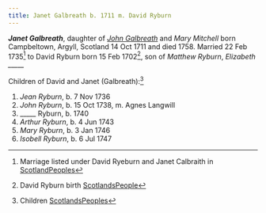 ```yaml
---
title: Janet Galbreath b. 1711 m. David Ryburn
---
```


***Janet Galbreath***, daughter of *[John Galbreath](galbreath-john-1680.md)* and *Mary Mitchell* born Campbeltown, Argyll, Scotland 14 Oct 1711 and died 1758.  Married 22 Feb 1735[^marriage] to David Ryburn born 15 Feb 1702[^david], son of *Matthew Ryburn*, *Elizabeth _____*

Children of David and Janet (Galbreath):[^children]

1. *Jean Ryburn*, b. 7 Nov 1736
2. *John Ryburn*, b. 15 Oct 1738, m. Agnes Langwill
3. _____ Ryburn, b. 1740
4. *Arthur Ryburn*, b. 4 Jun 1743
5. *Mary Ryburn*, b. 3 Jan 1746
6. *Isobell Ryburn*, b. 6 Jul 1747


[^david]: David Ryburn birth [ScotlandsPeople](https://www.scotlandspeople.gov.uk/record-results?search_type=people&event=%28B%20OR%20C%20OR%20S%29&record_type%5B0%5D=opr_births&church_type=Old%20Parish%20Registers&dl_cat=church&dl_rec=church-births-baptisms&surname=ryeburn&surname_so=fuzzy&forename=david&forename_so=starts&from_year=1701&to_year=1702&parent_names_so=exact&parent_name_two_so=exact&record=Church%20of%20Scotland%20%28old%20parish%20registers%29%20Roman%20Catholic%20Church%20Other%20churches)

[^marriage]: Marriage listed under David Ryeburn and Janet Calbraith in [ScotlandPeoples](https://www.scotlandspeople.gov.uk/record-results?search_type=people&event=M&record_type%5B0%5D=opr_marriages&church_type=Old%20Parish%20Registers&dl_cat=church&dl_rec=church-banns-marriages&surname=ryeburn&surname_so=fuzzy&forename=david&forename_so=starts&sex=M&spouse_name=calbraith&spouse_name_so=exact&from_year=1735&to_year=1735&record=Church%20of%20Scotland%20%28old%20parish%20registers%29%20Roman%20Catholic%20Church%20Other%20churches)

[^children]: Children [ScotlandsPeoples](https://www.scotlandspeople.gov.uk/record-results?search_type=people&event=%28B%20OR%20C%20OR%20S%29&record_type%5B0%5D=opr_births&church_type=Old%20Parish%20Registers&dl_cat=church&dl_rec=church-births-baptisms&surname=ryburn&surname_so=fuzzy&forename_so=starts&from_year=1735&to_year=1747&parent_names=ryburn&parent_names_so=exact&parent_name_two=galbreath&parent_name_two_so=exact&record=Church%20of%20Scotland%20%28old%20parish%20registers%29%20Roman%20Catholic%20Church%20Other%20churches&field=parent_names&sort=asc&order=Parents/%20Other%20Details)
